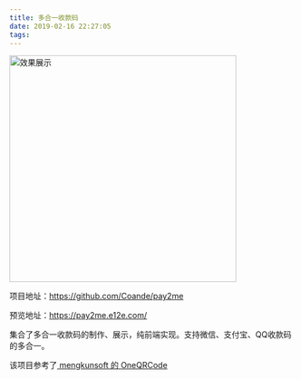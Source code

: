 ```yaml
---
title: 多合一收款码
date: 2019-02-16 22:27:05
tags:
---
```


<img src="https://i.loli.net/2019/04/10/5cadb0e305505.jpg" alt="效果展示" width="400px" />

<!-- more -->

项目地址：https://github.com/Coande/pay2me

预览地址：https://pay2me.e12e.com/

集合了多合一收款码的制作、展示，纯前端实现。支持微信、支付宝、QQ收款码的多合一。

该项目参考了[ mengkunsoft 的 OneQRCode ](https://github.com/mengkunsoft/OneQRCode)